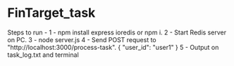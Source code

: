 ﻿# FinTarget_task
Steps to run - 
1 - npm install express ioredis
     or npm i.
2 - Start Redis server on PC.
3 - node server.js
4 - Send POST request to "http://localhost:3000/process-task".
      {
           "user_id": "user1"
       }
5 - Output on task_log.txt and terminal
